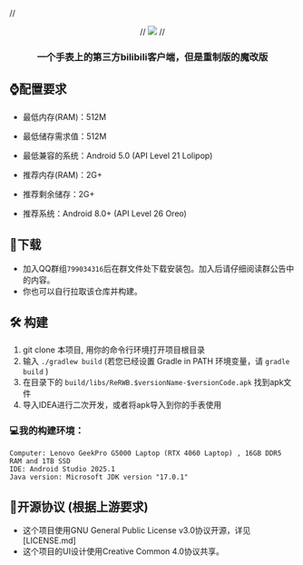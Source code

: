 //<p align="center">
//    <img src="https://repository-images.githubusercontent.com/625249285/2ce9fdfe-9ad8-46ec-9442-bfa69f268be1">
//</p>


<h3 align="center">一个手表上的第三方bilibili客户端，但是重制版的魔改版</center>

## :watch:配置要求

- 最低内存(RAM)：512M
- 最低储存需求值：512M
- 最低兼容的系统：Android 5.0 (API Level 21 Lolipop)



- 推荐内存(RAM)：2G+
- 推荐剩余储存：2G+
- 推荐系统：Android 8.0+ (API Level 26 Oreo)



## :rocket:下载

- 加入QQ群组`799034316`后在群文件处下载安装包。加入后请仔细阅读群公告中的内容。
- 你也可以自行拉取该仓库并构建。


##  :hammer_and_wrench: 构建

1. git clone 本项目, 用你的命令行环境打开项目根目录
2. 输入 ```./gradlew build``` (若您已经设置 Gradle in PATH 环境变量，请 ```gradle build``` )
3. 在目录下的 ```build/libs/ReRWB.$versionName-$versionCode.apk``` 找到apk文件
4. 导入IDEA进行二次开发，或者将apk导入到你的手表使用

### :computer:我的构建环境：

```
Computer: Lenovo GeekPro G5000 Laptop (RTX 4060 Laptop) , 16GB DDR5 RAM and 1TB SSD
IDE: Android Studio 2025.1
Java version: Microsoft JDK version "17.0.1"
```

## :page_facing_up:开源协议 (根据上游要求)

- 这个项目使用GNU General Public License v3.0协议开源，详见[LICENSE.md]
- 这个项目的UI设计使用Creative Common 4.0协议共享。
